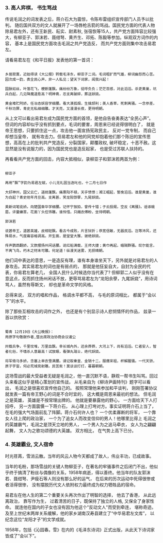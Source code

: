 ### 3. 高人弈棋， 书生骂战

传说毛润之的词发表之后，蒋介石大为震惊，令陈布雷组织宣传部门人员予以批判。 随后国共双方的文人就展开了一场唇枪舌箭的骂战。国民党方面的代表人物除易君左外，还有王新民、耘实、尉素秋, 张宿恢等15人，共产党方面阵容比较强大，有柳亚子、郭沫若、聂绀弩、黄齐生、邓拓、陈毅等参加。纵观双方词作的内容， 基本上是国民党方面攻击毛润之共产党造反， 而共产党方面则集中攻击易君左。

请看易君左在《和平日报》发表他的第一首词：

<code>
乡居寂寞，近始得读《大公报》转载毛泽东，柳亚子二词。毛词粗犷而气雄，柳词幽怨而心苦。因次成一韵，表全民心声，非一人私见；望天下词家，闻我兴起！<br/>
国脉如丝，叶落花飞，梗断蓬飘。痛纷纷万象，徒呼负负；茫茫百感，对此滔滔。杀吏黄巢，坑兵白起，几见降魔道愈高？明神胄，忍支离破碎，葬送妖娆。 <br/>
黄金难贮阿娇，任冶态妖容学细腰。看大漠孤烟，生擒颉利；美人香草，死剩离骚。一念参差，千秋功罪，青史无私细细雕。才天亮，又漫漫长夜，更待明朝。
</code>


从上文可以看出易君左成为国民党方面的首领，是他自告奋勇表达“全民心声”。 但词的内容却似乎没有抓到要点，毛词的要害，周恩来已经说得很明白了， 就是帝王思想，只要抓住这一点，攻击他一面宣扬宪政民主， 反对一党专制， 而自己却想当皇帝， 就有攻击力。但易君左和他的同党却抱着他们那个陈旧的宣传思想，高高在上的批判共产党造反，分裂国家，颠覆政权,  破坏稳定，十恶不赦。这显然是没有说服力的，因为国民党也是造反起家， 也是受过苏联人扶持的。

再看看共产党方面的回击，内容大抵相似，录柳亚子和郭沫若两首为例： 

<code>
柳亚子<br/>
再用“飘”字韵为易君左赋，小儿无礼固当迭叱也，十二月七日作<br/>
大好神州，国父云亡，道统蓬飘。痛惠阳不禄，天乎愦愦；湘江崛起，誓挽滔滔。谁是黄巢，谁为白起？青史他年月旦高。支离甚，笑龙阳馀孽，九尾妖娆。<br/>
美新词笔徒娇。向楚国章华学细腰。记怀宁按拍，曾传十错；子云投阁，空反《离骚》。谣诼蛾眉，评量螓首，花面丫头任饰雕。谁怜惜，只赭衣傅粉，坐待明朝。
</code>

<code>
郭沫若 <br/>
说甚帝王，道甚英雄，皮相轻飘。看古今成败，片言狱折；恭宽信敏，无器民滔。岂等沛风，还殊易水，气度雍容格调高。开生面，是堂堂大雅，谢绝妖娆。 <br/>
传声鹦鹉翻娇，又款摆扬州闲话腰。说红船满载，王师大捷；黄巾再起，蛾贼群骚。叹尔能言，不离飞鸟，朽木之材未可雕。何足道！纵漫天迷雾，无损晴朝。
</code>

他们词中表达的意思，一是造反有理，谁有本身谁坐天下，另外就是对易君左的人身攻击。其实易君左的词也是有弱点的， 那就是他狂妄自大，自封为全民的代表，你易君左算老几， 全国人民什么时候选你当代表了? 但柳郭二人似乎没有在意这点，反而抓住扬州闲话不放，更辱骂易君左为“龙阳余孽，九尾妖娆”，用诗词骂人，虽然有辱斯文， 却也是革命文学的风格。

总得来说， 双方的唱和作品， 格调水平都不高， 与毛的原词相比， 都属于“会以下”的水平。

除了那些互相攻击的词作之外， 也还是有个别显示诗人悲悯情怀的作品， 兹录一首以供欣赏：

<code>
蜀青 12月19日《大公晚报》：
用原字句敬献作者,暨出席政治协商会议诸公 <br/>
卅载兵争，千里坟堆，万里血飘。幸长城內外，还余莽莽，大河上下，尚有滔滔。仁者安人，智者化俗，不嗜杀人意最高！试放眼，看弹丸瑞士，绝代妖娆。<br/>
将军倚马多娇，念塞上单衣雪满腰。请记取秦皇、金销十二，服膺宋祖，杯解腥骚。一代天骄，原子宇宙，何必荒城竞射雕。民苦矣！莫谈谈打打，暮暮朝朝。
</code>

这场雪战的最大受益者无疑是毛润之，他一直沉默不语，静观一帮书生叫骂。回过头来看这似乎是精心策划的宣传战， 从毛亲自为《柳诗尹画特刊》题字可以看出， 毛润之是很喜欢宣传他自己的。 按照常理他来参加和平谈判， 刚刚签署协议就发表一篇有帝王野心的词是不合时宜的， 这大概是周恩来最初的想法。 但毛润之是英雄， 英雄是不按常理出牌的。 他就是要暴露他的野心， 一方面给天下人打招呼， 另一方面震慑一下蒋介石， 从心理上打垮对方。事实证明蒋介石上当了， 在毛的强大气场面前乱了阵脚。蒋介石何许人也？ 一个优柔寡断的将军， 一个靠女人往上爬的政治家， 一个为了追女人而改变信仰的男人！他哪里比得上 毛润之的英雄霸气，毛润之是顶天立地的男人， 一个男人为之追马牵衣， 女人为之翩翩起舞， 文人为之歌功颂德的大英雄。 双方相比， 在气势上高下已分。 

  
### 4. 英雄霸业, 文人宿命
时光荏苒，雪消云散。当年的风云人物今天都成了故人，伟业丰功，已成故事。 

当年的毛粉，那场雪战的关键人物柳亚子，在著名的牢骚事件之后闭门不出，他似乎终于搞清了粉丝与偶像的关系，1958年病逝，得以善终。他当年的队友郭沫若、聂绀弩、尹瘦石等人则没有那么好的运气， 在后来的历次运动中死得很惨或者活得很惨， 没有摆脱历代文人依附权力最终成为权力牺牲品的宿命。

易君左在他人生的第二个重要关头再次作出了明智的选择， 他去了香港， 从此远离政治， 靠写作为生， 过着清苦的日子，既保持了独立的人格, 又保全了身家性命。 就连他在国内的子女也没有因为他这个"反动文人"而受到牵连， 堪称奇迹。 及至上世纪末两岸关系缓解，他的家乡湖南汉寿县建立了“中华易君左文库”， 以纪念这位“龙阳才子”的文学成就。

1958年，包括《沁园春。雪》在内的《毛泽东诗词》正式出版，从此天下诗词家皆成了“会以下”。

